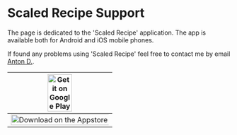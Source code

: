 # Scaled Recipe Support

The page is dedicated to the 'Scaled Recipe' application. The app is available both for Android and iOS mobile phones.

If found any problems using 'Scaled Recipe' feel free to contact me by email [Anton D.](mailto:anton.derevyanko@gmail.com).

<table>
<thead>
<tr>
<th><a href='https://play.google.com/store/apps/details?id=org.andronotes.recipe&pcampaignid=pcampaignidMKT-Other-global-all-co-prtnr-py-PartBadge-Mar2515-1'><img alt='Get it on Google Play' src='https://play.google.com/intl/en_us/badges/static/images/badges/en_badge_web_generic.png' width="50%" height="50%"/></a></th>
</tr>
</thead>
<tbody>
<tr>
<td><a href='https://apps.apple.com/ua/app/scaled-recipe/id1510383271?l=uk'><img alt='Download on the Appstore' src='https://developer.apple.com/app-store/marketing/guidelines/images/badge-download-on-the-app-store.svg' width="240%" height="240%"/></a></td>
</tr>
</tbody>
</table>
